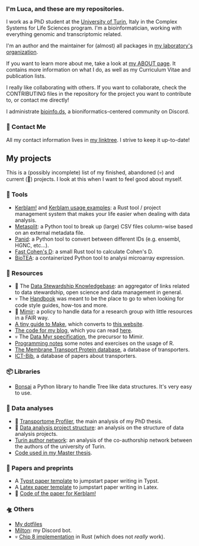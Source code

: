 ### I'm Luca, and these are my repositories.

I work as a PhD student at the [University of Turin](https://www.unito.it/), Italy in the Complex Systems for Life Sciences program.
I'm a bioinformatician, working with everything genomic and transcriptomic related.

I'm an author and the maintainer for (almost) all packages in [my laboratory's organization](https://github.com/TCP-Lab).

If you want to learn more about me, take a look at [my ABOUT page](https://mrhedmad.github.io/blog/about/).
It contains more information on what I do, as well as my Curriculum Vitae and publication lists.

I really like collaborating with others. If you want to collaborate, check the CONTRIBUTING files
in the repository for the project you want to contribute to, or contact me directly!

I administrate [bioinfo.ds](https://discord.com/invite/arPBahn8N6), a bioniformatics-centered community on Discord.

### 📨 Contact Me
All my contact information lives in [my linktree](https://linktr.ee/mrhedmad). I strive to keep it up-to-date!

## My projects
This is a (possibly incomplete) list of my finished, abandoned (💀) and current (🚧) projects.
I look at this when I want to feel good about myself.

### 🔨 Tools
- [Kerblam!](https://github.com/MrHedmad/kerblam) and [Kerblam usage examples](https://github.com/MrHedmad/kerblam-examples): a Rust tool / project management system that makes your life easier when dealing with data analysis.
- [Metasplit](https://github.com/MrHedmad/metasplit): a Python tool to break up (large) CSV files column-wise based on an external metadata file.
- [Panid](https://github.com/MrHedmad/panid): a Python tool to convert between different IDs (e.g. ensembl, HGNC, etc...).
- [Fast Cohen's D](https://github.com/MrHedmad/fast-cohen): a small Rust tool to calculate Cohen's D.
- [BioTEA](https://github.com/TCP-Lab/bioTEA): a containerized Python tool to analysi microarray expression.

### 📖 Resources
- 🚧 The [Data Stewardship Knowledgebase](https://github.com/MrHedmad/data-stewardship-knowledgebase): an aggregator of links related to data stewardship, open science and data management in general.
- 💀 The [Handbook](https://github.com/MrHedmad/Handbook) was meant to be the place to go to when looking for code style guides, how-tos and more.
- 🚧 [Mimir](https://github.com/MrHedmad/mimir): a policy to handle data for a research group with little resources in a FAIR way.
- [A tiny guide to Make](https://github.com/MrHedmad/make_in_short), which converts to [this website](https://mrhedmad.github.io/make_in_short).
- [The code for my blog](https://github.com/MrHedmad/blog), which you can read [here](https://mrhedmad.github.io/blog/).
- 💀 The [Data Myr specification](https://github.com/MrHedmad/data-myr-spec), the precursor to Mimir.
- [Programming notes](https://github.com/MrHedmad/programming-notes) some notes and exercises on the usage of R.
- [The Membrane Transport Protein database](https://github.com/TCP-Lab/MTP-DB), a database of transporters.
- [ICT-Bib](https://github.com/TCP-Lab/ICT.bib), a database of papers about transporters.

### 📦 Libraries
- [Bonsai](https://github.com/MrHedmad/bonsai) a Python library to handle Tree like data structures. It's very easy to use.

### 🔬 Data analyses
- 🚧 [Transportome Profiler](https://github.com/TCP-Lab/transportome_profiler), the main analysis of my PhD thesis. 
- 🚧 [Data analysis project structure](https://github.com/MrHedmad/ds_project_structure): an analysis on the structure of data analysis projects.
- [Turin author network](https://github.com/MrHedmad/turin-author-network): an analysis of the co-authorship network between the authors of the university of Turin.
- [Code used in my Master thesis](https://github.com/MrHedmad/master-thesis).

### 📝 Papers and preprints
- A [Typst paper template](https://github.com/MrHedmad/typst-paper) to jumpstart paper writing in Typst.
- A [Latex paper template](https://github.com/MrHedmad/author-manuscript) to jumpstart paper writing in Latex. 
- 🚧 [Code of the paper for Kerblam!](https://github.com/MrHedmad/kerblam-paper)

### 🛸 Others
- [My dotfiles](https://github.com/MrHedmad/dotfiles)
- [Milton](https://github.com/MrHedmad/Milton): my Discord bot.
- 💀 [Chip 8 implementation](https://github.com/MrHedmad/Chip8) in Rust (which does not *really* work).
